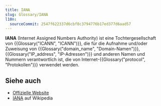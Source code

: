 ```yaml
---
title: IANA
slug: Glossary/IANA
l10n:
  sourceCommit: 2547f622337d6cbf8c3794776b17ed377d6aad57
---
```


**IANA** (Internet Assigned Numbers Authority) ist eine Tochtergesellschaft von {{Glossary("ICANN", "ICANN")}}, die für die Aufnahme und/oder Zuweisung von {{Glossary("domain_name", "Domain-Namen")}}, {{Glossary("IP_address", "IP-Adressen")}} und anderen Namen und Nummern verantwortlich ist, die von Internet-{{Glossary("protocol", "Protokollen")}} verwendet werden.

## Siehe auch

- [Offizielle Website](https://www.iana.org/)
- [IANA](https://en.wikipedia.org/wiki/Internet_Assigned_Numbers_Authority) auf Wikipedia
